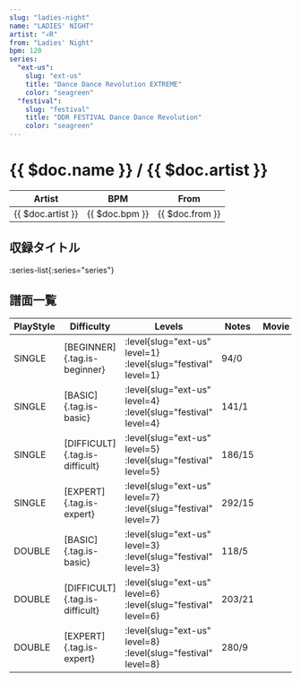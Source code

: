 ```yaml
---
slug: "ladies-night"
name: "LADIES' NIGHT"
artist: "∠R"
from: "Ladies' Night"
bpm: 120
series:
  "ext-us":
    slug: "ext-us"
    title: "Dance Dance Revolution EXTREME"
    color: "seagreen"
  "festival":
    slug: "festival"
    title: "DDR FESTIVAL Dance Dance Revolution"
    color: "seagreen"
---
```


# {{ $doc.name }} / {{ $doc.artist }}

|Artist|BPM|From|
|------|---|----|
|{{ $doc.artist }}|{{ $doc.bpm }}|{{ $doc.from }}|

## 収録タイトル

:series-list{:series="series"}

## 譜面一覧

|PlayStyle|Difficulty|Levels|Notes|Movie|
|---------|----------|------|-----|-----|
|SINGLE|[BEGINNER]{.tag.is-beginner}|:level{slug="ext-us" level=1} :level{slug="festival" level=1}|94/0||
|SINGLE|[BASIC]{.tag.is-basic}|:level{slug="ext-us" level=4} :level{slug="festival" level=4}|141/1||
|SINGLE|[DIFFICULT]{.tag.is-difficult}|:level{slug="ext-us" level=5} :level{slug="festival" level=5}|186/15||
|SINGLE|[EXPERT]{.tag.is-expert}|:level{slug="ext-us" level=7} :level{slug="festival" level=7}|292/15||
|DOUBLE|[BASIC]{.tag.is-basic}|:level{slug="ext-us" level=3} :level{slug="festival" level=3}|118/5||
|DOUBLE|[DIFFICULT]{.tag.is-difficult}|:level{slug="ext-us" level=6} :level{slug="festival" level=6}|203/21||
|DOUBLE|[EXPERT]{.tag.is-expert}|:level{slug="ext-us" level=8} :level{slug="festival" level=8}|280/9||
